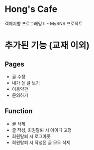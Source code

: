 # Hong's Cafe
객체지향 프로그래밍 II - MySNS 프로젝트

# 추가된 기능 (교재 이외)
## Pages
+ 글 수정
+ 내가 쓴 글 보기
+ 이용약관
+ 문의하기
## Function
+ 글 삭제
+ 글 작성, 회원탈퇴 시 아이디 고정
+ 회원탈퇴 시 로그아웃
+ 회원탈퇴 시 작성된 글 모두 삭제
